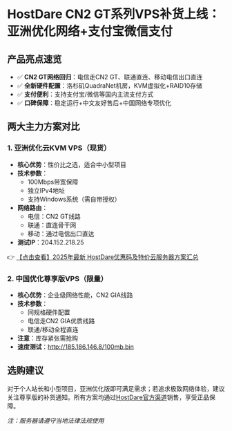 # HostDare CN2 GT系列VPS补货上线：亚洲优化网络+支付宝微信支付

## 产品亮点速览
- ✅ **CN2 GT网络回归**：电信走CN2 GT、联通直连、移动电信出口直连
- ✅ **全新硬件配置**：洛杉矶QuadraNet机房，KVM虚拟化+RAID10存储
- ✅ **支付便利**：支持支付宝/微信等国内主流支付方式
- ✅ **口碑保障**：稳定运行+中文友好售后+中国网络专项优化

## 两大主力方案对比

### 1. 亚洲优化云KVM VPS（现货）
- **核心优势**：性价比之选，适合中小型项目
- **技术参数**：
  - 100Mbps带宽保障
  - 独立IPv4地址
  - 支持Windows系统（需自带授权）
- **网络路由**：
  - 电信：CN2 GT线路
  - 联通：直连骨干网
  - 移动：通过电信出口直达
- **测试IP**：204.152.218.25

👉 [【点击查看】2025年最新 HostDare优惠码及特价云服务器方案汇总](https://bit.ly/hostdare)

### 2. 中国优化尊享版VPS（限量）
- **核心优势**：企业级网络性能，CN2 GIA线路
- **技术参数**：
  - 同规格硬件配置
  - 电信走CN2 GIA优质线路
  - 联通/移动全程直连
- **注意**：库存紧张需抢购
- **速度测试**：http://185.186.146.8/100mb.bin

## 选购建议
对于个人站长和小型项目，亚洲优化版即可满足需求；若追求极致网络体验，建议关注尊享版的补货通知。所有方案均通过[HostDare官方渠道](https://bit.ly/hostdare)销售，享受正品保障。

*注：服务器请遵守当地法律法规使用*